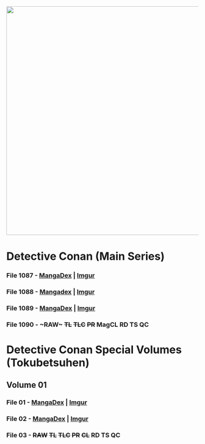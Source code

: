 <img src="https://cdn.discordapp.com/attachments/937899943421681685/940824869929615380/unknown.png" width="600"/>

# Detective Conan (Main Series)
### File 1087 - [MangaDex](https://mangadex.org/chapter/95f9bcb7-a434-49d0-b02d-9a3f39249a6c/1) | [Imgur](https://imgur.com/gallery/RyUSckM)
### File 1088 - [Mangadex](https://mangadex.org/chapter/71325936-ba75-47c0-93d8-c6cbc8670266/1) | [Imgur](https://imgur.com/gallery/Rp7zftz)
### File 1089 - [MangaDex](https://mangadex.org/chapter/7dccea1d-17ad-4b8f-8d66-55634d3dc686/1) | [Imgur](https://imgur.com/gallery/A616SJQ)
### File 1090 - ~RAW~ ~~TL~~ ~~TLC~~ ~~PR~~ MagCL RD TS QC
# Detective Conan Special Volumes (Tokubetsuhen)
## Volume 01
### File 01 - [MangaDex](https://mangadex.org/chapter/5331e99a-5ef1-47d1-ad3f-9eaeb9ef1219/1) | [Imgur](https://imgur.com/gallery/EuHdTHR)
### File 02 - [MangaDex](https://mangadex.org/chapter/74fcf5f7-c058-49b9-912d-f4310e750ffc/1) | [Imgur](https://imgur.com/gallery/2YGGTpk)
### File 03 - ~~RAW~~ ~~TL~~ ~~TLC~~ ~~PR~~ ~~CL~~ RD TS QC
